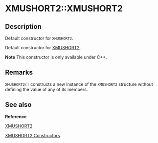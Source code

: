 # XMUSHORT2::XMUSHORT2

## Description

Default constructor for `XMUSHORT2`.

Default constructor for [XMUSHORT2](https://learn.microsoft.com/windows/desktop/api/directxpackedvector/ns-directxpackedvector-xmushort2).

**Note** This constructor is only available under C++.

## Remarks

`XMUSHORT2()` constructs a new instance of the `XMUSHORT2` structure without
defining the value of any of its members.

## See also

**Reference**

[XMUSHORT2](https://learn.microsoft.com/windows/desktop/api/directxpackedvector/ns-directxpackedvector-xmushort2)

[XMUSHORT2 Constructors](https://learn.microsoft.com/windows/desktop/dxmath/xmushort2-ctor)